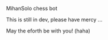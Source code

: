 MihanSolo chess bot

This is still in dev, please have mercy ...

May the eforth be with you! (haha)
